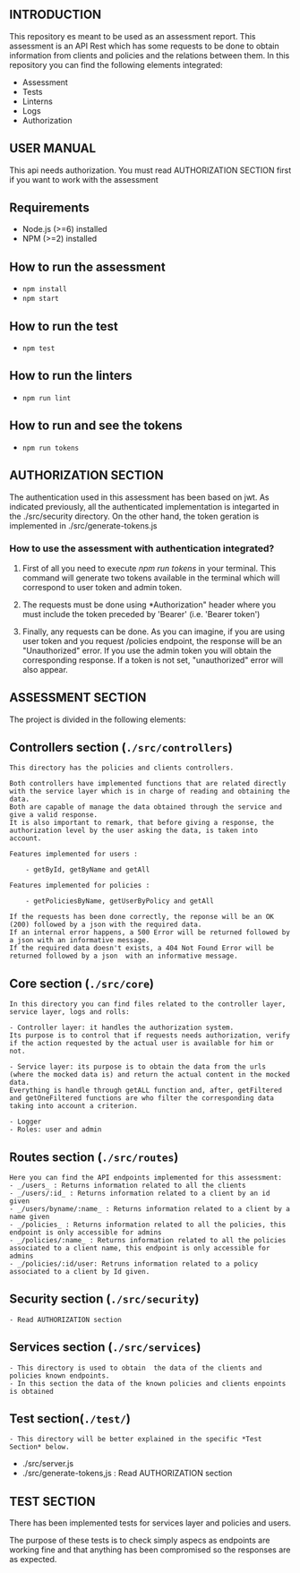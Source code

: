 ## INTRODUCTION ##

This repository es meant to be used as an assessment report. This assessment is an API Rest which has some requests to be done to obtain information from clients and policies and the relations between them. In this repository you can find the following elements integrated:

  - Assessment
  - Tests
  - Linterns
  - Logs
  - Authorization

## USER MANUAL ##
This api needs authorization. 
You must read AUTHORIZATION SECTION first if you want to work with the assessment

## Requirements

- Node.js (>=6) installed
- NPM (>=2) installed

## How to run the assessment

- `npm install`
- `npm start`

## How to run the test 

- `npm test`

## How to run the linters

- `npm run lint`

## How to run and see the tokens

- `npm run tokens`

## AUTHORIZATION SECTION ##

The authentication used in this assessment has been based on jwt. As indicated previously, all the authenticated implementation is integarted in the ./src/security directory. On the other hand, the token geration is implemented in ./src/generate-tokens.js

### How to use the assessment with authentication integrated?

1. First of all you need to execute *npm run tokens* in your terminal. This command will generate two tokens available in the terminal which will correspond to user token and admin token.

2. The requests must be done using *Authorization" header where you must include the token preceded by 'Bearer' (i.e. 'Bearer token')

3. Finally, any requests can be done. As you can imagine, if you are using user token and you request /policies endpoint, the response will be an "Unauthorized" error. If you use the admin token you will obtain the corresponding response. If a token is not set, "unauthorized" error will also appear.

## ASSESSMENT SECTION ##

The project is divided in the following elements:

## Controllers section (`./src/controllers`)

    This directory has the policies and clients controllers.

    Both controllers have implemented functions that are related directly with the service layer which is in charge of reading and obtaining the data. 
    Both are capable of manage the data obtained through the service and give a valid response. 
    It is also important to remark, that before giving a response, the authorization level by the user asking the data, is taken into account.

    Features implemented for users :

        - getById, getByName and getAll

    Features implemented for policies :

        - getPoliciesByName, getUserByPolicy and getAll

    If the requests has been done correctly, the reponse will be an OK (200) followed by a json with the required data.
    If an internal error happens, a 500 Error will be returned followed by a json with an informative message.
    If the required data doesn't exists, a 404 Not Found Error will be returned followed by a json  with an informative message.

## Core section (`./src/core`)

    In this directory you can find files related to the controller layer, service layer, logs and rolls:

    - Controller layer: it handles the authorization system. 
    Its purpose is to control that if requests needs authorization, verify if the action requested by the actual user is available for him or not.

    - Service layer: its purpose is to obtain the data from the urls (where the mocked data is) and return the actual content in the mocked data. 
    Everything is handle through getALL function and, after, getFiltered and getOneFiltered functions are who filter the corresponding data taking into account a criterion.

    - Logger
    - Roles: user and admin

## Routes section (`./src/routes`)

    Here you can find the API endpoints implemented for this assessment:
    - _/users_ : Returns information related to all the clients
    - _/users/:id_ : Returns information related to a client by an id given
    - _/users/byname/:name_ : Returns information related to a client by a name given
    - _/policies_ : Returns information related to all the policies, this endpoint is only accessible for admins
    - _/policies/:name_ : Returns information related to all the policies associated to a client name, this endpoint is only accessible for admins
    - _/policies/:id/user: Retruns information related to a policy associated to a client by Id given.

## Security section (`./src/security`)

    - Read AUTHORIZATION section

## Services section (`./src/services`)

    - This directory is used to obtain  the data of the clients and policies known endpoints.
    - In this section the data of the known policies and clients enpoints is obtained

## Test section(`./test/`)

    - This directory will be better explained in the specific *Test Section* below.

- ./src/server.js
- ./src/generate-tokens,js : Read AUTHORIZATION section

## TEST SECTION ## 

There has been implemented tests for services layer and policies and users.

The purpose of these tests is to check simply aspecs as endpoints are working fine and that anything has been compromised so the responses are as expected.
